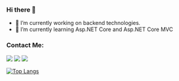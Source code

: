 ### Hi there 👋


- 🔭 I’m currently working on backend technologies.
- 🌱 I’m currently learning  Asp.NET Core and Asp.NET Core MVC


### Contact Me:

[<img src="https://cdn3.iconfinder.com/data/icons/colorful-guache-social-media-logos-1/159/social-media_gmail-64.png"/>](mailto:kagancosar@gmail.com)
[<img target="_blank" src="https://cdn4.iconfinder.com/data/icons/colorful-guache-social-media-logos-1/159/social-media_linkedin-64.png"/>](https://www.linkedin.com/in/kgncsr/)
[<img target="_blank" src="https://cdn2.iconfinder.com/data/icons/colorful-guache-social-media-logos-1/155/social-media_twitter-64.png"/>](https://twitter.com/kgncsr)


[![Top Langs](https://github-readme-stats.vercel.app/api/top-langs/?username=umutgu1er&layout=compact)](https://github.com/anuraghazra/github-readme-stats)


